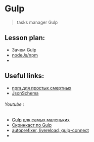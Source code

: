﻿# Gulp
> tasks  manager Gulp


## Lesson plan:
+ Зачем Gulp
+ [nodeJs/npm](https://nodejs.org/en/)
+ []()


## Useful links:
+ [npm для простых смертных](https://habr.com/ru/post/243335/)
+ [JsonSchema](https://cswr.github.io/JsonSchema/)


###### Youtube :
+ [Gulp для самых маленьких](https://youtu.be/vW51JUVT66w?list=PLxZpOFEb1t7MDTyixGjvyS7eECEcV6w4N)
+ [Скринкаст по Gulp](https://www.youtube.com/playlist?list=PLDyvV36pndZFLTE13V4qNWTZbeipNhCgQ)
+ [autoprefixer, livereload, gulp-connect](https://youtu.be/bK3kzGhbJR0?list=PLxZpOFEb1t7MDTyixGjvyS7eECEcV6w4N)
+ []()